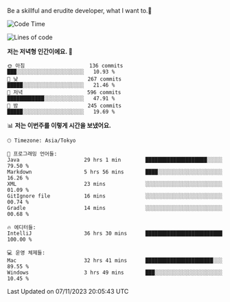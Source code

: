 Be a skillful and erudite developer, what I want to.👶

<!--START_SECTION:waka-->
![Code Time](http://img.shields.io/badge/Code%20Time-105%20hrs%2029%20mins-blue)

![Lines of code](https://img.shields.io/badge/%EC%A0%80%EB%8A%94%20%EC%97%AC%ED%83%9C%EA%B9%8C%EC%A7%80%20-726.7%20thousand%20%EC%A4%84%EC%9D%98%20%EC%BD%94%EB%93%9C%EB%A5%BC%20%EC%9E%91%EC%84%B1%ED%96%88%EC%96%B4%EC%9A%94.-blue)

**저는 저녁형 인간이에요. 🦉** 

```text
🌞 아침                     136 commits         ███░░░░░░░░░░░░░░░░░░░░░░   10.93 % 
🌆 낮　                     267 commits         █████░░░░░░░░░░░░░░░░░░░░   21.46 % 
🌃 저녁                     596 commits         ████████████░░░░░░░░░░░░░   47.91 % 
🌙 밤　                     245 commits         █████░░░░░░░░░░░░░░░░░░░░   19.69 % 
```


📊 **저는 이번주를 이렇게 시간을 보냈어요.** 

```text
🕑︎ Timezone: Asia/Tokyo

💬 프로그래밍 언어들: 
Java                     29 hrs 1 min        ████████████████████░░░░░   79.50 % 
Markdown                 5 hrs 56 mins       ████░░░░░░░░░░░░░░░░░░░░░   16.26 % 
XML                      23 mins             ░░░░░░░░░░░░░░░░░░░░░░░░░   01.09 % 
GitIgnore file           16 mins             ░░░░░░░░░░░░░░░░░░░░░░░░░   00.74 % 
Gradle                   14 mins             ░░░░░░░░░░░░░░░░░░░░░░░░░   00.68 % 

🔥 에디터들: 
IntelliJ                 36 hrs 30 mins      █████████████████████████   100.00 % 

💻 운영 체제들: 
Mac                      32 hrs 41 mins      ██████████████████████░░░   89.55 % 
Windows                  3 hrs 49 mins       ███░░░░░░░░░░░░░░░░░░░░░░   10.45 % 
```


 Last Updated on 07/11/2023 20:05:43 UTC
<!--END_SECTION:waka-->

